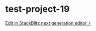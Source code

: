 # test-project-19

[Edit in StackBlitz next generation editor ⚡️](https://stackblitz.com/~/github.com/Martin-koder1/test-project-19)